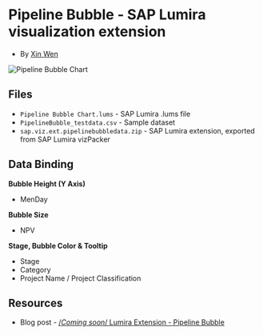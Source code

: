 Pipeline Bubble - SAP Lumira visualization extension
=================================================
* By [Xin Wen](http://scn.sap.com/people/wendy.xin.wen)<br>

![Pipeline Bubble Chart](https://github.com/SAP/lumira-extension-viz/blob/master/Pipeline%20Bubble/PipelineBubble.PNG)

Files
-----------
* `Pipeline Bubble Chart.lums` - SAP Lumira .lums file
* `PipelineBubble_testdata.csv` - Sample dataset
* `sap.viz.ext.pipelinebubbledata.zip` - SAP Lumira extension, exported from SAP Lumira vizPacker

Data Binding
---------------
<strong>Bubble Height (Y Axis)</strong>
* MenDay

<strong>Bubble Size</strong>
* NPV

<strong>Stage, Bubble Color & Tooltip</strong>
* Stage
* Category
* Project Name / Project Classification

Resources
-----------
* Blog post - [/*Coming soon*/ Lumira Extension - Pipeline Bubble](http://scn.sap.com/people/wendy.xin.wen/blog/2015/10/15/coming-soon-lumira-extension--pipeline-bubble)
